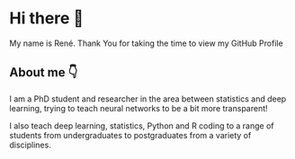 # Hi there 👋
My name is René. Thank You for taking the time to view my GitHub Profile 

## About me 👇
I am a PhD student and researcher in the area between statistics and deep learning, trying to teach neural networks to be a bit more transparent!

I also teach deep learning, statistics, Python and R coding to a range of students from undergraduates to postgraduates from a variety of disciplines.
<!--
## I’m currently working on 🔭
-->


<!--
**RMKruse/RMKruse** is a ✨ _special_ ✨ repository because its `README.md` (this file) appears on your GitHub profile.

Here are some ideas to get you started:

- 🔭 I’m currently working on ...
- 🌱 I’m currently learning ...
- 👯 I’m looking to collaborate on ...
- 🤔 I’m looking for help with ...
- 💬 Ask me about ...
- 📫 How to reach me: ...
- 😄 Pronouns: ...
- ⚡ Fun fact: ...
-->
